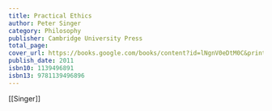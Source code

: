 ```yaml
---
title: Practical Ethics
author: Peter Singer
category: Philosophy
publisher: Cambridge University Press
total_page: 
cover_url: https://books.google.com/books/content?id=lNgnV0eDtM0C&printsec=frontcover&img=1&zoom=1&edge=curl&source=gbs_api
publish_date: 2011
isbn10: 1139496891
isbn13: 9781139496896
---
```


[[Singer]]